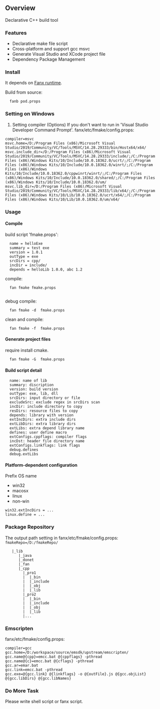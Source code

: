 
## Overview

Declarative C++ build tool

### Features

- Declarative make file script
- Cross-platform and support gcc msvc
- Generate Visual Studio and XCode project file
- Dependency Package Management


### Install

It depends on [Fanx runtime](https://github.com/fanx-dev/fanx/blob/master/doc/QuickStart.md).

Build from source:
```
  fanb pod.props
```

### Setting on Windows
1. Setting compiler (Options)
If you don't want to run in 'Visual Studio Developer Command Prompt'.
fanx/etc/fmake/config.props:
```
compiler=msvc
msvc.home=/D:/Program Files (x86)/Microsoft Visual Studio/2019/Community/VC/Tools/MSVC/14.28.29333/bin/Hostx64/x64/
msvc.include_dir=/D:/Program Files (x86)/Microsoft Visual Studio/2019/Community/VC/Tools/MSVC/14.28.29333/include/;/C:/Program Files (x86)/Windows Kits/10/Include/10.0.18362.0/ucrt/;/C:/Program Files (x86)/Windows Kits/10/Include/10.0.18362.0/winrt/;/C:/Program Files (x86)/Windows Kits/10/Include/10.0.18362.0/cppwinrt/winrt/;/C:/Program Files (x86)/Windows Kits/10/Include/10.0.18362.0/shared/;/C:/Program Files (x86)/Windows Kits/10/Include/10.0.18362.0/um/
msvc.lib_dir=/D:/Program Files (x86)/Microsoft Visual Studio/2019/Community/VC/Tools/MSVC/14.28.29333/lib/x64/;/C:/Program Files (x86)/Windows Kits/10/Lib/10.0.18362.0/ucrt/x64/;/C:/Program Files (x86)/Windows Kits/10/Lib/10.0.18362.0/um/x64/

```

### Usage

#### Compile

build script 'fmake.props':
```
  name = helloExe
  summary = test exe
  version = 1.0.1
  outType = exe
  srcDirs = cpp/
  incDir = include/
  depends = helloLib 1.0.0, abc 1.2
```
compile:
```
  fan fmake fmake.props
  
```
debug compile:
```
  fan fmake -d  fmake.props
```
clean and compile:
```
  fan fmake -f  fmake.props
```

#### Generate project files
require install cmake.
```
  fan fmake -G  fmake.props
```

#### Build script detail

```
  name: name of lib
  summary: discription
  version: build version
  outType: exe, lib, dll
  srcDirs: input directory or file
  excludeSrc: exclude regex in srcDirs scan
  incDir: include directory to copy
  resDirs: resource files to copy
  depends: library with version
  extIncDirs: extra include dirs
  extLibDirs: extra library dirs
  extLibs: extra depend library name
  defines: user define macro
  extConfigs.cppflags: compiler flags
  incDst: header file directory name
  extConfigs.linkflags: link flags
  debug.defines
  debug.extLibs
```

#### Platform-dependent configuration
Prefix OS name
- win32
- macosx
- linux
- non-win

```
win32.extIncDirs = ...
linux.define = ...
```


### Package Repository

The output path setting in fanx/etc/fmake/config.props:
``
fmakeRepo=/D:/fmakeRepo/
``

```
   |_lib
      |_java
      |_donet
      |_fan
      |_cpp
        |_pro1
        |  |_bin
        |  |_include
        |  |_obj
        |  |_lib
        |_pro2
        |  |_bin
        |  |_include
        |  |_obj
        |  |_lib
        |...

```

### Emscripten

fanx/etc/fmake/config.props:
```
compiler=gcc
gcc.home=/D:/workspace/source/emsdk/upstream/emscripten/
gcc.name@{cpp}=emcc.bat @{cppflags} -pthread
gcc.name@{c}=emcc.bat @{cflags} -pthread
gcc.ar=emar.bat
gcc.link=emcc.bat -pthread
gcc.exe=@{gcc.link} @{linkflags} -o @{outFile}.js @{gcc.objList} @{gcc.libDirs} @{gcc.libNames}
```

### Do More Task

Please write shell script or fanx script.
